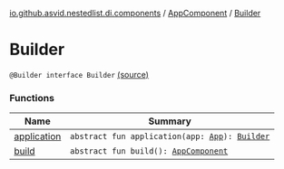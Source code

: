 [io.github.asvid.nestedlist.di.components](../../index.md) / [AppComponent](../index.md) / [Builder](./index.md)

# Builder

`@Builder interface Builder` [(source)](https://github.com/asvid/NestedList/tree/master/app/src/main/java/io/github/asvid/nestedlist/di/components/AppComponent.kt#L32)

### Functions

| Name | Summary |
|---|---|
| [application](application.md) | `abstract fun application(app: `[`App`](../../../io.github.asvid.nestedlist/-app/index.md)`): `[`Builder`](./index.md) |
| [build](build.md) | `abstract fun build(): `[`AppComponent`](../index.md) |
